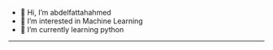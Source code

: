- 👋 Hi, I’m abdelfattahahmed
- 👀 I’m interested in Machine Learning 
- 🌱 I’m currently learning python
- ----------------------------------------


<!---
abdelfattahahmed78/abdelfattahahmed78 is a ✨ special ✨ repository because its `README.md` (this file) appears on your GitHub profile.
You can click the Preview link to take a look at your changes.
--->
